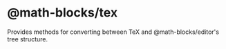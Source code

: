 # @math-blocks/tex

Provides methods for converting between TeX and @math-blocks/editor's tree
structure.

